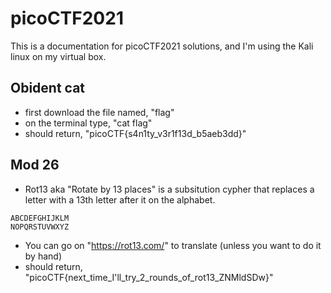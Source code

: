 # picoCTF2021

This is a documentation for picoCTF2021 solutions, and I'm using the Kali linux on my virtual box.

## Obident cat 
* first download the file named, "flag"
* on the terminal type, "cat flag"
* should return, "picoCTF{s4n1ty_v3r1f13d_b5aeb3dd}"

## Mod 26
* Rot13 aka "Rotate by 13 places" is a subsitution cypher that replaces a letter with a 13th letter after it on the alphabet.
```
ABCDEFGHIJKLM
NOPQRSTUVWXYZ
```
* You can go on "https://rot13.com/" to translate (unless you want to do it by hand)
* should return, "picoCTF{next_time_I'll_try_2_rounds_of_rot13_ZNMldSDw}"

